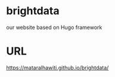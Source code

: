 # brightdata
our website based on Hugo framework

# URL
https://mataralhawiti.github.io/brightdata/
